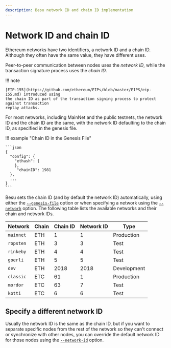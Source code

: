 ```yaml
---
description: Besu network ID and chain ID implementation
---
```


# Network ID and chain ID

Ethereum networks have two identifiers, a network ID and a chain ID.
Although they often have the same value, they have different uses.

Peer-to-peer communication between nodes uses the _network ID_, while
the transaction signature process uses the _chain ID_.

!!! note

    [EIP-155](https://github.com/ethereum/EIPs/blob/master/EIPS/eip-155.md) introduced using
    the chain ID as part of the transaction signing process to protect against transaction
    replay attacks.

For most networks, including MainNet and the public testnets, the
network ID and the chain ID are the same, with the network ID defaulting
to the chain ID, as specified in the genesis file.

!!! example "Chain ID in the Genesis File"

    ```json
    {
      "config": {
        "ethash": {
        },
         "chainID": 1981
      },
      ...
    }
    ```

Besu sets the chain ID (and by default the network ID) automatically,
using either the
[`--genesis-file`](../Reference/CLI/CLI-Syntax.md#genesis-file) option
or when specifying a network using the
[`--network`](../Reference/CLI/CLI-Syntax.md#network) option. The
following table lists the available networks and their chain and network
IDs.

| Network   | Chain | Chain ID | Network ID | Type        |
| --------- | ----- | -------- | ---------- | ----------- |
| `mainnet` | ETH   | 1        | 1          | Production  |
| `ropsten` | ETH   | 3        | 3          | Test        |
| `rinkeby` | ETH   | 4        | 4          | Test        |
| `goerli`  | ETH   | 5        | 5          | Test        |
| `dev`     | ETH   | 2018     | 2018       | Development |
| `classic` | ETC   | 61       | 1          | Production  |
| `mordor`  | ETC   | 63       | 7          | Test        |
| `kotti`   | ETC   | 6        | 6          | Test        |

## Specify a different network ID

Usually the network ID is the same as the chain ID, but if you want to
separate specific nodes from the rest of the network so they can't
connect or synchronize with other nodes, you can override the default
network ID for those nodes using the
[`--network-id`](../Reference/CLI/CLI-Syntax.md#network-id) option.
